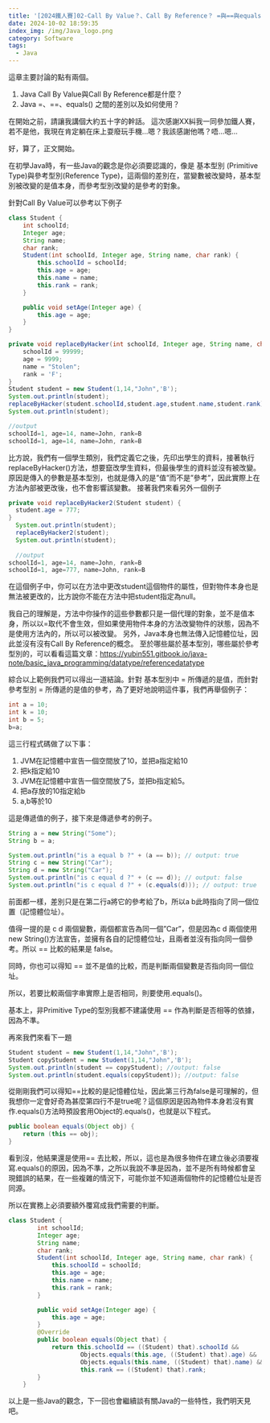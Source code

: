 ```yaml
---
title: '[2024鐵人賽]02-Call By Value？、Call By Reference？ =與==與equals()關聯'
date: 2024-10-02 18:59:35
index_img: /img/Java_logo.png
category: Software
tags:
  - Java
---
```


這章主要討論的點有兩個。

1. Java Call By Value與Call By Reference都是什麼？
2. Java =、==、equals() 之間的差別以及如何使用？

在開始之前，請讓我講個大約五十字的幹話。
這次感謝XX糾我一同參加鐵人賽，若不是他，我現在肯定躺在床上耍廢玩手機…嗯？我該感謝他嗎？唔…嗯…

好，算了，正文開始。

在初學Java時，有一些Java的觀念是你必須要認識的，像是 基本型別 (Primitive Type)與參考型別(Reference Type)，這兩個的差別在，當變數被改變時，基本型別被改變的是值本身，而參考型別改變的是參考的對象。

針對Call By Value可以參考以下例子

```java
class Student {
    int schoolId;
    Integer age;
    String name;
    char rank;
    Student(int schoolId, Integer age, String name, char rank) {
        this.schoolId = schoolId;
        this.age = age;
        this.name = name;
        this.rank = rank;
    }

    public void setAge(Integer age) {
        this.age = age;
    }
}

private void replaceByHacker(int schoolId, Integer age, String name, char rank) {
    schoolId = 99999;
    age = 9999;
    name = "Stolen";
    rank = 'F';
}
Student student = new Student(1,14,"John",'B');
System.out.println(student);
replaceByHacker(student.schoolId,student.age,student.name,student.rank);
System.out.println(student);

//output
schoolId=1, age=14, name=John, rank=B
schoolId=1, age=14, name=John, rank=B
```
比方說，我們有一個學生類別，我們定義它之後，先印出學生的資料，接著執行replaceByHacker()方法，想要竄改學生資料，但最後學生的資料並沒有被改變。
原因是傳入的參數是基本型別，也就是傳入的是”值”而不是”參考”，因此實際上在方法內部被更改後，也不會影響該變數。
接著我們來看另外一個例子

```java
private void replaceByHacker2(Student student) {
  student.age = 777;
}
  System.out.println(student);
  replaceByHacker2(student);
  System.out.println(student);
  
  //output
schoolId=1, age=14, name=John, rank=B
schoolId=1, age=777, name=John, rank=B
```

在這個例子中，你可以在方法中更改student這個物件的屬性，但對物件本身也是無法被更改的，比方說你不能在方法中把student指定為null。

我自己的理解是，方法中你操作的這些參數都只是一個代理的對象，並不是值本身，所以以=取代不會生效，但如果使用物件本身的方法改變物件的狀態，因為不是使用方法內的，所以可以被改變。
另外，Java本身也無法傳入記憶體位址，因此並沒有沒有Call By Reference的概念。
至於哪些屬於基本型別，哪些屬於參考型別的，可以看看這篇文章：https://yubin551.gitbook.io/java-note/basic_java_programming/datatype/referencedatatype

綜合以上範例我們可以得出一道結論。針對 基本型別中 = 所傳遞的是值，而針對參考型別 = 所傳遞的是值的參考，為了更好地說明這件事，我們再舉個例子：

```java
int a = 10;
int k = 10;
int b = 5;
b=a;
```

這三行程式碼做了以下事：

1. JVM在記憶體中宣告一個空間放了10，並把a指定給10
2. 把k指定給10
3. JVM在記憶體中宣告一個空間放了5，並把b指定給5。
4. 把a存放的10指定給b
5. a,b等於10

這是傳遞值的例子，接下來是傳遞參考的例子。

```java
String a = new String("Some");
String b = a;

System.out.println("is a equal b ?" + (a == b)); // output: true
String c = new String("Car");
String d = new String("Car");
System.out.println("is c equal d ?" + (c == d)); // output: false
System.out.println("is c equal d ?" + (c.equals(d))); // output: true
```

前面都一樣，差別只是在第二行a將它的參考給了b，所以a b此時指向了同一個位置（記憶體位址）。

值得一提的是 c d 兩個變數，兩個都宣告為同一個”Car”，但是因為c d 兩個使用new String()方法宣告，並擁有各自的記憶體位址，且兩者並沒有指向同一個參考。所以 == 比較的結果是 false。

同時，你也可以得知 == 並不是值的比較，而是判斷兩個變數是否指向同一個位址。

所以，若要比較兩個字串實際上是否相同，則要使用.equals()。

基本上，非Primitive Type的型別我都不建議使用 == 作為判斷是否相等的依據，因為不準。

再來我們來看下一題

```java
Student student = new Student(1,14,"John",'B');
Student copyStudent = new Student(1,14,"John",'B');
System.out.println(student == copyStudent); //output: false
System.out.println(student.equals(copyStudent)); //output: false
```

從剛剛我們可以得知==比較的是記憶體位址，因此第三行為false是可理解的，但我想你一定會好奇為甚麼第四行不是true呢？這個原因是因為物件本身若沒有實作.equals()方法時預設套用Object的.equals()，也就是以下程式。

```java
public boolean equals(Object obj) {
    return (this == obj);
}
```

看到沒，他結果還是使用== 去比較，所以，這也是為很多物件在建立後必須要複寫.equals()的原因，因為不準，之所以我說不準是因為，並不是所有時候都會呈現錯誤的結果，在一些複雜的情況下，可能你並不知道兩個物件的記憶體位址是否同源。

所以在實務上必須要額外覆寫成我們需要的判斷。

```java
class Student {
        int schoolId;
        Integer age;
        String name;
        char rank;
        Student(int schoolId, Integer age, String name, char rank) {
            this.schoolId = schoolId;
            this.age = age;
            this.name = name;
            this.rank = rank;
        }

        public void setAge(Integer age) {
            this.age = age;
        }
        @Override
        public boolean equals(Object that) {
            return this.schoolId == ((Student) that).schoolId &&
                    Objects.equals(this.age, ((Student) that).age) &&
                    Objects.equals(this.name, ((Student) that).name) &&
                    this.rank == ((Student) that).rank;
        }
    }
```

以上是一些Java的觀念，下一回也會繼續談有關Java的一些特性，我們明天見吧。